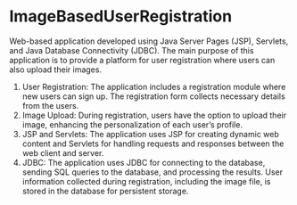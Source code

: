 # ImageBasedUserRegistration
Web-based application developed using Java Server Pages (JSP), Servlets, and Java Database Connectivity (JDBC). The main purpose of this application is to provide a platform for user registration where users can also upload their images.

1. User Registration: The application includes a registration module where new users can sign up. The registration form collects necessary details from the users.
2. Image Upload: During registration, users have the option to upload their image, enhancing the personalization of each user’s profile.
3. JSP and Servlets: The application uses JSP for creating dynamic web content and Servlets for handling requests and responses between the web client and server.
4. JDBC: The application uses JDBC for connecting to the database, sending SQL queries to the database, and processing the results. User information collected during registration, including the image file, is stored in the database for persistent storage.
